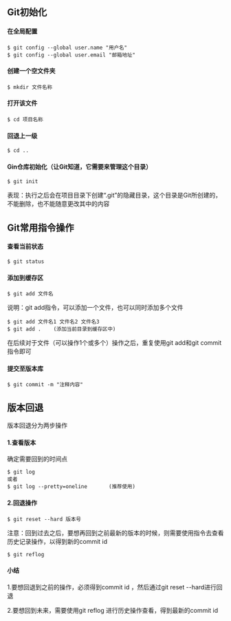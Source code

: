 ## Git初始化

#### 在全局配置​

```
$ git config --global user.name "用户名"
$ git config --global user.email "邮箱地址"
```

#### 创建一个空文件夹

```
$ mkdir 文件名称
```

#### 打开该文件

```
$ cd 项目名称
```

#### 回退上一级

```
$ cd ..
```

#### Gin仓库初始化（让Git知道，它需要来管理这个目录）

```
$ git init
```

表现：执行之后会在项目目录下创建“.git​”的隐藏目录，这个目录是Git所创建的，不能删除，也不能随意更改其中的内容

## Git常用指令操作

#### 查看当前状态

```
$ git status
```

#### 添加到缓存区

```
$ git add 文件名
```

说明：git add指令，可以添加一个文件，也可以同时添加多个文件

```
$ git add 文件名1 文件名2 文件名3
$ git add .    (添加当前目录到缓存区中)
```

在后续对于文件（可以操作1个或多个）操作之后，重复使用git add和git commit指令即可

#### 提交至版本库

```
$ git commit -m "注释内容"
```

## 版本回退

版本回退分为两步操作

#### 1.查看版本

   确定需要回到的时间点

```
$ git log
或者
$ git log --pretty=oneline       (推荐使用)
```

#### 2.回退操作

```
$ git reset --hard 版本号
```

注意：回到过去之后，要想再回到之前最新的版本的时候，则需要使用指令去查看历史记录操作，以得到新的commit id

```
$ git reflog
```

#### 小结

1.要想回退到之前的操作，必须得到commit id ，然后通过git reset --hard进行回退

2.要想回到未来，需要使用git reflog 进行历史操作查看，得到最新的commit id

